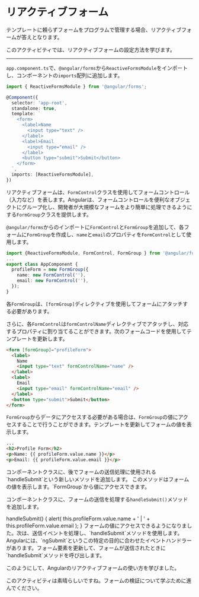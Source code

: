# リアクティブフォーム

テンプレートに頼らずフォームをプログラムで管理する場合、リアクティブフォームが答えとなります。

このアクティビティでは、リアクティブフォームの設定方法を学びます。

<hr>

<docs-workflow>

<docs-step title="`ReactiveForms`モジュールのインポート">

`app.component.ts`で、`@angular/forms`から`ReactiveFormsModule`をインポートし、コンポーネントの`imports`配列に追加します。

```ts
import { ReactiveFormsModule } from '@angular/forms';

@Component({
  selector: 'app-root',
  standalone: true,
  template: `
    <form>
      <label>Name
        <input type="text" />
      </label>
      <label>Email
        <input type="email" />
      </label>
      <button type="submit">Submit</button>
    </form>
  `,
  imports: [ReactiveFormsModule],
})
```

</docs-step>

<docs-step title="`FormGroup`オブジェクトをFormControlsで作成">

リアクティブフォームは、`FormControl`クラスを使用してフォームコントロール（入力など）を表します。Angularは、フォームコントロールを便利なオブジェクトにグループ化し、開発者が大規模なフォームをより簡単に処理できるようにする`FormGroup`クラスを提供します。

`@angular/forms`からのインポートに`FormControl`と`FormGroup`を追加して、各フォームに`FormGroup`を作成し、`name`と`email`のプロパティを`FormControl`として使用します。

```ts
import {ReactiveFormsModule, FormControl, FormGroup } from '@angular/forms';
...
export class AppComponent {
  profileForm = new FormGroup({
    name: new FormControl(''),
    email: new FormControl(''),
  });
}
```

</docs-step>

<docs-step title="`FormGroup`とFormControlsをフォームにリンク">

各`FormGroup`は、`[formGroup]`ディレクティブを使用してフォームにアタッチする必要があります。

さらに、各`FormControl`は`formControlName`ディレクティブでアタッチし、対応するプロパティに割り当てることができます。次のフォームコードを使用してテンプレートを更新します。

```html
<form [formGroup]="profileForm">
  <label>
    Name
    <input type="text" formControlName="name" />
  </label>
  <label>
    Email
    <input type="email" formControlName="email" />
  </label>
  <button type="submit">Submit</button>
</form>
```

</docs-step>

<docs-step title="フォームの更新を処理">

`FormGroup`からデータにアクセスする必要がある場合は、`FormGroup`の値にアクセスすることで行うことができます。テンプレートを更新してフォームの値を表示します。

```html
...
<h2>Profile Form</h2>
<p>Name: {{ profileForm.value.name }}</p>
<p>Email: {{ profileForm.value.email }}</p>
```

</docs-step>

<docs-step title="`FormGroup`の値にアクセス">
コンポーネントクラスに、後でフォームの送信処理に使用される`handleSubmit`という新しいメソッドを追加します。
このメソッドはフォームの値を表示します。`FormGroup`から値にアクセスできます。

コンポーネントクラスに、フォームの送信を処理する`handleSubmit()`メソッドを追加します。

<docs-code language="ts">
handleSubmit() {
  alert(
    this.profileForm.value.name + ' | ' + this.profileForm.value.email
  );
}
</docs-code>
</docs-step>

<docs-step title="`ngSubmit`をフォームに追加">
フォームの値にアクセスできるようになりました。次は、送信イベントを処理し、`handleSubmit`メソッドを使用します。
Angularには、`ngSubmit`というこの特定の目的に合わせたイベントハンドラーがあります。フォーム要素を更新して、フォームが送信されたときに`handleSubmit`メソッドを呼び出します。

<docs-code language="html" highlight="[3]">
<form
  [formGroup]="profileForm"
  (ngSubmit)="handleSubmit()">
</docs-code>

</docs-step>

</docs-workflow>

このようにして、Angularのリアクティブフォームの使い方を学びました。

このアクティビティは素晴らしいですね。フォームの検証について学ぶために進んでください。
